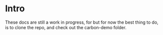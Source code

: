 # Intro

These docs are still a work in progress, for but for now the best thing to do, is to clone the repo,
and check out the carbon-demo folder.